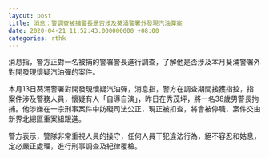 ```yaml
---
layout: post
title: 消息：警調查被捕警長是否涉及葵涌警署外發現汽油彈案
date: 2020-04-21 11:52:43.000000000 +08:00
categories: rthk
---
```


消息指，警方正對一名被捕的警署警長進行調查，了解他是否涉及本月葵涌警署外對開發現懷疑汽油彈的案件。

本月13日葵涌警署對開發現懷疑汽油彈，消息指，警方在調查期間接獲指控，指案件涉及警務人員，懷疑有人「自導自演」，昨日在秀茂坪，將一名38歲男警長拘捕。他涉嫌在一宗刑事案件中妨礙司法公正，現正被扣查，將會被停職，案件交由新界北總區重案組跟進。

警方表示，警隊非常重視人員的操守，任何人員干犯違法行為，絕不容忍和姑息，定必嚴正處理，進行刑事調查及紀律覆檢。
